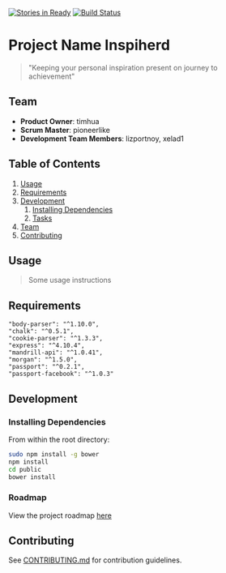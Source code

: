 [![Stories in Ready](https://badge.waffle.io/DESERT-LEOPARD/threatening-transistors.png?label=ready&title=Ready)](https://waffle.io/DESERT-LEOPARD/threatening-transistors)
[![Build Status](https://travis-ci.org/DESERT-LEOPARD/threatening-transistors.svg?branch=master)](https://travis-ci.org/DESERT-LEOPARD/threatening-transistors)


# Project Name Inspiherd

> "Keeping your personal inspiration present on journey to achievement"

## Team

  - __Product Owner__: timhua
  - __Scrum Master__: pioneerlike
  - __Development Team Members__: lizportnoy, xelad1

## Table of Contents

1. [Usage](#Usage)
1. [Requirements](#requirements)
1. [Development](#development)
    1. [Installing Dependencies](#installing-dependencies)
    1. [Tasks](#tasks)
1. [Team](#team)
1. [Contributing](#contributing)

## Usage

> Some usage instructions

## Requirements
    "body-parser": "^1.10.0",
    "chalk": "^0.5.1",
    "cookie-parser": "^1.3.3",
    "express": "^4.10.4",
    "mandrill-api": "^1.0.41",
    "morgan": "^1.5.0",
    "passport": "^0.2.1",
    "passport-facebook": "^1.0.3"

## Development

### Installing Dependencies

From within the root directory:

```sh
sudo npm install -g bower
npm install
cd public
bower install
```

### Roadmap

View the project roadmap [here](https://github.com/threatening-transistors/threatening-transistors/issues)


## Contributing

See [CONTRIBUTING.md](CONTRIBUTING.md) for contribution guidelines.


